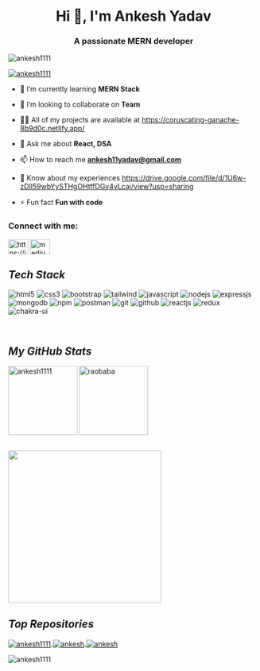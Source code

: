  <h1 align="center">Hi 👋, I'm Ankesh Yadav</h1>
<h3 align="center">A passionate MERN developer</h3>

<p align="left"> <img src="https://komarev.com/ghpvc/?username=ankesh1111&label=Profile%20views&color=0e75b6&style=flat" alt="ankesh1111" /> </p>

<p align="left"> <a href="https://github.com/ryo-ma/github-profile-trophy"><img src="https://github-profile-trophy.vercel.app/?username=ankesh1111" alt="ankesh1111" /></a> </p>

 

- 🌱 I’m currently learning **MERN Stack**

- 👯 I’m looking to collaborate on **Team**

- 👨‍💻 All of my projects are available at https://coruscating-ganache-8b9d0c.netlify.app/

- 💬 Ask me about **React, DSA**

- 📫 How to reach me **ankesh11yadav@gmail.com**

- 📄 Know about my experiences https://drive.google.com/file/d/1U6w-zDlI59wbYySTHgOHtffDGv4vLcaj/view?usp=sharing

- ⚡ Fun fact **Fun with code**

<h3 align="left">Connect with me:</h3>
<p align="left">
<a href="https://linkedin.com/in/https://in.linkedin.com/in/ankesh-yadav-8432691b4" target="blank"><img align="center" src="https://raw.githubusercontent.com/rahuldkjain/github-profile-readme-generator/master/src/images/icons/Social/linked-in-alt.svg" alt="https://in.linkedin.com/in/ankesh-yadav-8432691b4" height="30" width="40" /></a>
<a href="https://medium.com/medium.com/@ankesh11yadav" target="blank"><img align="center" src="https://raw.githubusercontent.com/rahuldkjain/github-profile-readme-generator/master/src/images/icons/Social/medium.svg" alt="medium.com/@ankesh11yadav" height="30" width="40" /></a>
</p>
 <h2><i>Tech Stack</i></h2>

<p>
    <img src="https://img.shields.io/badge/HTML5-E34F26?style=for-the-badge&logo=html5&logoColor=white" alt="html5" />
    <img src="https://img.shields.io/badge/CSS3-1572B6?style=for-the-badge&logo=css3&logoColor=white" alt="css3" />
    <img src="https://img.shields.io/badge/Bootstrap-563D7C?style=for-the-badge&logo=bootstrap&logoColor=white" alt="bootstrap" />
    <img src="https://img.shields.io/badge/Tailwind_CSS-38B2AC?style=for-the-badge&logo=tailwind-css&logoColor=white" alt="tailwind" />
    <img src="https://img.shields.io/badge/JavaScript-323330?style=for-the-badge&logo=javascript&logoColor=F7DF1E" alt="javascript" />
    <img src="https://img.shields.io/badge/Node.js-339933?style=for-the-badge&logo=nodedotjs&logoColor=white" alt="nodejs" />
    <img src="https://img.shields.io/badge/Express.js-000000?style=for-the-badge&logo=express&logoColor=white" alt="expressjs" />
    <img src="https://img.shields.io/badge/MongoDB-4EA94B?style=for-the-badge&logo=mongodb&logoColor=white" alt="mongodb" />
    <img src="https://img.shields.io/badge/npm-CB3837?style=for-the-badge&logo=npm&logoColor=white" alt="npm" />
    <img src="https://img.shields.io/badge/Postman-FF6C37?style=for-the-badge&logo=Postman&logoColor=white" alt="postman" />
    <img src="https://img.shields.io/badge/Git-f44d27?style=for-the-badge&logo=git&logoColor=white" alt="git" />
    <img src="https://img.shields.io/badge/GitHub-100000?style=for-the-badge&logo=github&logoColor=white" alt="github" />
    <img src="https://img.shields.io/badge/React-20232A?style=for-the-badge&logo=react&logoColor=61DAFB" alt="reactjs" />
    <img src="https://img.shields.io/badge/Redux-593D88?style=for-the-badge&logo=redux&logoColor=white" alt="redux" />
    <img src="https://img.shields.io/badge/Chakra%20UI-3bc7bd?style=for-the-badge&logo=chakraui&logoColor=white" alt="chakra-ui" />
   
</p>
<br>
   <h2><i>My GitHub Stats</i></h2>
 
<p>
    <img align="left" src="https://github-readme-stats.vercel.app/api?username=ankesh1111&show_icons=true&locale=en&theme=dark" alt="ankesh1111"  height="139" />
    <img align="center" src="https://github-readme-stats.vercel.app/api/top-langs/?username=ankesh1111&layout=compact&exclude_repo=Lybrate-Website-Clone-Version-2.0,Lybrate-Website-Clone,Adidas-Clone&hide=Shell&border_radius=0&theme=dark" alt="raobaba" height="139" />
</p>
<br/>
<img src="https://activity-graph.herokuapp.com/graph?username=ankesh1111&theme=xcode" height ="307"/>   


 <h2><i>Top Repositories</i></h2>


<p>
    <a href="https://github.com/ankesh1111/Lovoda-Clone">
        <img align="center" src="https://github-readme-stats.vercel.app/api/pin/?username=ankesh1111&repo=Lovoda-Clone&locale=en&border_radius=0&theme=dark" alt="ankesh1111" />
         <a href="https://github.com/ankesh1111/LYST_Clone_Project">
        <img align="center" src="https://github-readme-stats.vercel.app/api/pin/?username=ankesh1111&repo=LYST_Clone_Project&locale=en&border_radius=0&theme=dark" alt="ankesh" />
    </a>
    <a href="https://github.com/parvatraj2/Pharmesay-clone">
        <img align="center" src="https://github-readme-stats.vercel.app/api/pin/?username=parvatraj2&repo=Pharmesay-clone&locale=en&border_radius=0&theme=dark" alt="ankesh" />
    </a>     
     
<p><img align="center" src="https://github-readme-streak-stats.herokuapp.com/?user=ankesh1111&" alt="ankesh1111" /></p>
